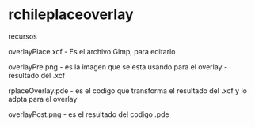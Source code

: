 # rchileplaceoverlay
recursos

overlayPlace.xcf - Es el archivo Gimp, para editarlo

overlayPre.png - es la imagen que se esta usando para el overlay - resultado del .xcf

rplaceOverlay.pde - es el codigo que transforma el resultado del .xcf y lo adpta para el overlay

overlayPost.png - es el resultado del codigo .pde
